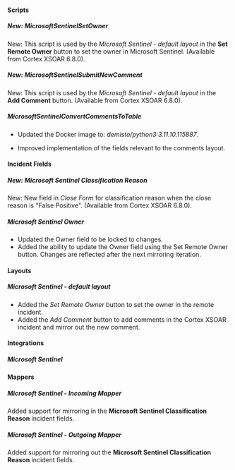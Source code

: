 
#### Scripts

##### New: MicrosoftSentinelSetOwner

New: This script is used by the *Microsoft Sentinel - default layout* in the **Set Remote Owner** button to set the owner in Microsoft Sentinel. (Available from Cortex XSOAR 6.8.0).

##### New: MicrosoftSentinelSubmitNewComment

New: This script is used by the *Microsoft Sentinel - default layout* in the **Add Comment** button. (Available from Cortex XSOAR 6.8.0).

##### MicrosoftSentinelConvertCommentsToTable

- Updated the Docker image to: *demisto/python3:3.11.10.115887*.

- Improved implementation of the fields relevant to the comments layout.

#### Incident Fields

##### New: Microsoft Sentinel Classification Reason

New: New field in *Close Form* for classification reason when the close reason is "False Positive". (Available from Cortex XSOAR 6.8.0).

##### Microsoft Sentinel Owner

- Updated the Owner field to be locked to changes.
- Added the ability to update the Owner field using the Set Remote Owner button. Changes are reflected after the next mirroring iteration.

#### Layouts

##### Microsoft Sentinel - default layout

- Added the *Set Remote Owner* button to set the owner in the remote incident.
- Added the *Add Comment* button to add comments in the Cortex XSOAR incident and mirror out the new comment.

#### Integrations

##### Microsoft Sentinel

#### Mappers

##### Microsoft Sentinel - Incoming Mapper

Added support for mirroring in the **Microsoft Sentinel Classification Reason** incident fields.

##### Microsoft Sentinel - Outgoing Mapper

Added support for mirroring out the **Microsoft Sentinel Classification Reason** incident fields.
